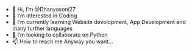 - 👋 Hi, I’m @Dhanyasoni27
- 👀 I’m interested in Coding
- 🌱 I’m currently learning Website devolopment, App Development and many further languages
- 💞️ I’m looking to collaborate on Python
- 📫 How to reach me Anyway you want...

